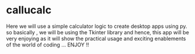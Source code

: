 # callucalc
Here we will use a simple calculator logic to create desktop apps using py. so basically , we will be using the Tkinter library and hence, this app will be very enjoying as it will show the practical usage and exciting enablements of the world of coding ... ENJOY !!
